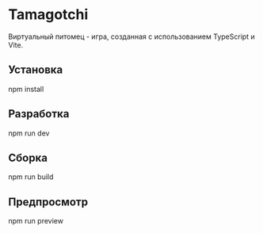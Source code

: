 # Tamagotchi

Виртуальный питомец - игра, созданная с использованием TypeScript и Vite.

## Установка

npm install

## Разработка

npm run dev

## Сборка

npm run build

## Предпросмотр

npm run preview
